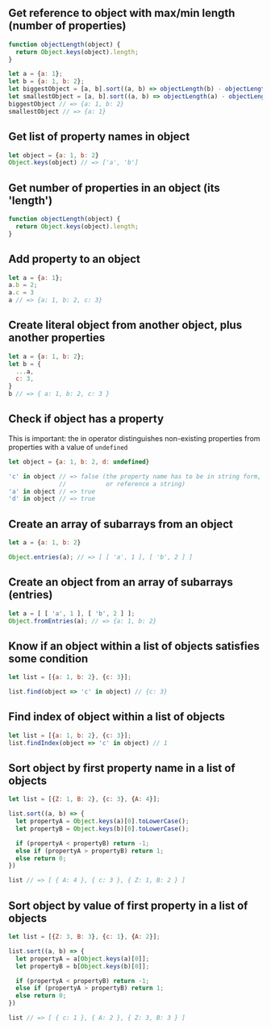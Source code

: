 
## Get reference to object with max/min length (number of properties)

```js
function objectLength(object) {
  return Object.keys(object).length;
}

let a = {a: 1};
let b = {a: 1, b: 2};
let biggestObject = [a, b].sort((a, b) => objectLength(b) - objectLength(a))[0];
let smallestObject = [a, b].sort((a, b) => objectLength(a) - objectLength(b))[0];
biggestObject // => {a: 1, b: 2}
smallestObject // => {a: 1}
```

## Get list of property names in object 

```js
let object = {a: 1, b: 2}
Object.keys(object) // => ['a', 'b']
```

## Get number of properties in an object (its 'length')

```js
function objectLength(object) {
  return Object.keys(object).length;
}
```

## Add property to an object

```js
let a = {a: 1};
a.b = 2;
a.c = 3
a // => {a: 1, b: 2, c: 3} 
```

## Create literal object from another object, plus another properties

```js
let a = {a: 1, b: 2};
let b = {
  ...a,
  c: 3,
}
b // => { a: 1, b: 2, c: 3 }
```

## Check if object has a property

This is important: the in operator distinguishes non-existing properties from properties with a value of `undefined`

```js
let object = {a: 1, b: 2, d: undefined}

'c' in object // => false (the property name has to be in string form,
              //           or reference a string)
'a' in object // => true
'd' in object // => true
```

## Create an array of subarrays from an object

```js
let a = {a: 1, b: 2}

Object.entries(a); // => [ [ 'a', 1 ], [ 'b', 2 ] ]
```

## Create an object from an array of subarrays (entries)

```js
let a = [ [ 'a', 1 ], [ 'b', 2 ] ];
Object.fromEntries(a); // => {a: 1, b: 2}
```

## Know if an object within a list of objects satisfies some condition

```js
let list = [{a: 1, b: 2}, {c: 3}];

list.find(object => 'c' in object) // {c: 3}
```

## Find index of object within a list of objects

```js
let list = [{a: 1, b: 2}, {c: 3}];
list.findIndex(object => 'c' in object) // 1
```

## Sort object by first property name in a list of objects 

```js
let list = [{Z: 1, B: 2}, {c: 3}, {A: 4}];

list.sort((a, b) => {
  let propertyA = Object.keys(a)[0].toLowerCase();
  let propertyB = Object.keys(b)[0].toLowerCase();

  if (propertyA < propertyB) return -1;
  else if (propertyA > propertyB) return 1;
  else return 0;
})

list // => [ { A: 4 }, { c: 3 }, { Z: 1, B: 2 } ]
```

## Sort object by value of first property in a list of objects 

```js
let list = [{Z: 3, B: 3}, {c: 1}, {A: 2}];

list.sort((a, b) => {
  let propertyA = a[Object.keys(a)[0]];
  let propertyB = b[Object.keys(b)[0]];

  if (propertyA < propertyB) return -1;
  else if (propertyA > propertyB) return 1;
  else return 0;
})

list // => [ { c: 1 }, { A: 2 }, { Z: 3, B: 3 } ]
```